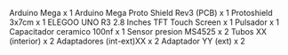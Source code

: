Arduino Mega    x 1
Arduino Mega Proto Shield Rev3 (PCB)    x 1
Protoshield 3x7cm      x 1
ELEGOO UNO R3 2.8 Inches TFT Touch Screen    x 1
Pulsador     x 1
Capacitador ceramico 100nf     x 1
Sensor presion MS4525     x 2
Tubos XX (interior)     x 2
Adaptadores (int-ext)XX      x 2
Adaptador YY (ext)     x 2
